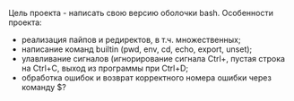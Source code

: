 Цель проекта - написать свою версию оболочки bash.
Особенности проекта:
- реализация пайпов и редиректов, в т.ч. множественных;
- написание команд builtin (pwd, env, cd, echo, export, unset);
- улавливание сигналов (игнорирование сигнала Ctrl+\, пустая строка на Ctrl+C, выход из программы при Ctrl+D;
- обработка ошибок и возврат корректного номера ошибки через команду $?
